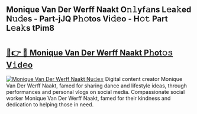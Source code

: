 ## Monique Van Der Werff Naakt O𝚗𝚕yf𝚊ns L𝚎a𝚔ed N𝚞𝚍es - Part-jJQ P𝚑𝚘tos Vi𝚍𝚎o - H𝚘𝚝 Part L𝚎a𝚔s tPim8

# <h2><a href="http://kf62f4.oniu.top/?m=Monique+Van+Der+Werff+Naakt">🔗👉 🔴 Monique Van Der Werff Naakt P𝚑ot𝚘𝚜 V𝚒d𝚎o</a></h2>

[![Monique Van Der Werff Naakt Nu𝚍e𝚜](https://i.imgur.com/0qMVB7G.gif)](http://kf62f4.oniu.top/?m=Monique+Van+Der+Werff+Naakt)
Digital content creator Monique Van Der Werff Naakt, famed for sharing dance and lifestyle ideas, through performances and personal vlogs on social media. Compassionate social worker Monique Van Der Werff Naakt, famed for their kindness and dedication to helping those in need.  
